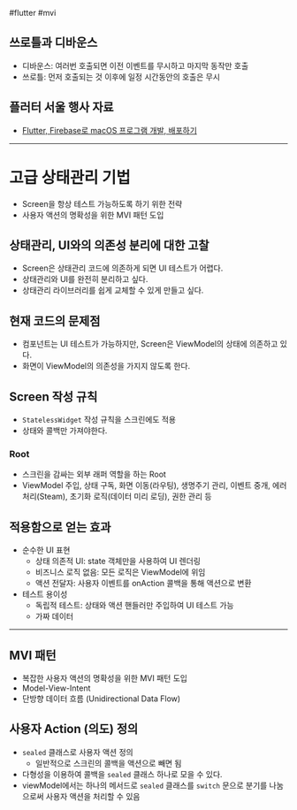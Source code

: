 #flutter #mvi


## 쓰로틀과 디바운스
- 디바운스: 여러번 호출되면 이전 이벤트를 무시하고 마지막 동작만 호출
- 쓰로틀: 먼저 호출되는 것 이후에 일정 시간동안의 호출은 무시

## 플러터 서울 행사 자료
- [Flutter, Firebase로 macOS 프로그램 개발, 배포하기](https://www.figma.com/deck/SeaCzkcCHfMKdMsIPYZn45/2025-FlutterSeoul-Open-Stage?node-id=2013-115&viewport=-67%2C-94%2C0.46&t=VCBanPdZGEvpOgvl-1&scaling=min-zoom&content-scaling=fixed&page-id=0%3A1)

--- 
# 고급 상태관리 기법
- Screen을 항상 테스트 가능하도록 하기 위한 전략
- 사용자 액션의 명확성을 위한 MVI 패턴 도입

## 상태관리, UI와의 의존성 분리에 대한 고찰
- Screen은 상태관리 코드에 의존하게 되면 UI 테스트가 어렵다.
- 상태관리와 UI를 완전히 분리하고 싶다.
- 상태관리 라이브러리를 쉽게 교체할 수 있게 만들고 싶다.

## 현재 코드의 문제점
- 컴포넌트는 UI 테스트가 가능하지만, Screen은 ViewModel의 상태에 의존하고 있다.
- 화면이 ViewModel의 의존성을 가지지 않도록 한다.

## Screen 작성 규칙 
- `StatelessWidget` 작성 규칙을 스크린에도 적용
- 상태와 콜백만 가져야한다.

### Root
- 스크린을 감싸는 외부 래퍼 역할을 하는 Root
- ViewModel 주입, 상태 구독, 화면 이동(라우팅), 생명주기 관리, 이벤트 중개, 에러처리(Steam), 초기화 로직(데이터 미리 로딩), 권한 관리 등

## 적용함으로 얻는 효과
- 순수한 UI 표현
	- 상태 의존적 UI: state 객체만을 사용하여 UI 렌더링
	- 비즈니스 로직 없음: 모든 로직은 ViewModel에 위임
	- 액션 전달자: 사용자 이벤트를 onAction 콜백을 통해 액션으로 변환
- 테스트 용이성
	- 독립적 테스트: 상태와 액션 핸들러만 주입하여 UI 테스트 가능
	- 가짜 데이터

---
## MVI 패턴
- 복잡한 사용자 액션의 명확성을 위한 MVI 패턴 도입
- Model-View-Intent
- 단방향 데이터 흐름 (Unidirectional Data Flow)

## 사용자 Action (의도) 정의
- `sealed` 클래스로 사용자 액션 정의
	- 일반적으로 스크린의 콜백을 액션으로 빼면 됨
- 다형성을 이용하여 콜백을 `sealed` 클래스 하나로 모을 수 있다.
- viewModel에서는 하나의 메서드로 `sealed` 클래스를 `switch` 문으로 분기를 나눔으로써 사용자 액션을 처리할 수 있음
